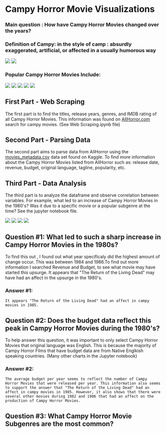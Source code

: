 # Campy Horror Movie Visualizations 
### Main question : How have Campy Horror Movies changed over the years?
### Definition of Campy: in the style of camp : absurdly exaggerated, artificial, or affected in a usually humorous way

![](https://github.com/chluczywek/true-philosopher/blob/master/Images/small.gif)
![](https://github.com/chluczywek/true-philosopher/blob/master/Images/option.gif)

### Popular Campy Horror Movies Include:
![](https://github.com/chluczywek/true-philosopher/blob/master/Images/evil_dead_1_poster_01%20(4).jpg)
![](https://github.com/chluczywek/true-philosopher/blob/master/Images/evil_dead_2%20(3).jpg) 
![](https://github.com/chluczywek/true-philosopher/blob/master/Images/51t2-nBruYL._SY450_.jpg)
![](https://github.com/chluczywek/true-philosopher/blob/master/Images/dead_alive.jpg)
![](https://github.com/chluczywek/true-philosopher/blob/master/Images/killer_clown.jpg)
## First Part - Web Scraping
The first part is to find the titles, release years, genres, and IMDB rating of all Campy Horror Movies. This information was found on [AllHorror.com](https://www.allhorror.com/subgenre/campy?order=release_date&order_dir=asc) search for campy movies. (See Web Scraping.ipynb file)
## Second Part - Parsing Data
The second part aims to parse data from AllHorror using the [movies_metadata.csv](https://www.kaggle.com/rounakbanik/the-movies-dataset#movies_metadata.csv) data set found on Kaggle. To find more information about the Campy Horror Movies listed from AllHorror such as: release date, revenue, budget, original language, tagline, popularity, etc.   
## Third Part - Data Analysis
The third part is to analyze the dataframe and observe correlation between variables. For example, what led to an increase of Campy Horror Movies in the 1980's? Was it due to a specific movie or a popular subgenre at the time?  See the jupyter notebook file.

![](https://github.com/chluczywek/true-philosopher/blob/master/Images/peace.png)
![](https://github.com/chluczywek/true-philosopher/blob/master/Images/subgenre.png)
![](https://github.com/chluczywek/true-philosopher/blob/master/Images/broke.png)
![](https://github.com/chluczywek/true-philosopher/blob/master/Images/blue.png)

## Question #1: What led to such a sharp increase in Campy Horror Movies in the 1980s? 
To find this out , I found out what year specificaly did the highest amount of change occur. This was between 1984 and 1986.To find out more information I searched Revenue and Budget, to see what movie may have started this upsurge. It appears that "The Return of the Living Dead" may have had an affect in the upsurge in the 1980's. 
### Answer #1: 
    It appears "The Return of the Living Dead" had an affect in campy movies in 1985.
    
## Question #2: Does the budget data reflect this peak in Campy Horror Movies during the 1980's?
To help answer this question, it was important to only select Campy Horror Movies that original language was English. This is because the majority of Campy Horror Films that have budget data are from Native Englkish speaking countries. 
(Many other charts in the Jupyter notebook)
### Answer #2: 
    The average budget per year seems to reflect the number of Campy Horror Movies that were released per year. This information also seems to support the answer that "The Return of the Living Dead" had an affect in campy movies in 1985. However, it also shows that there were several other movies during 1982 and 1986 that had an affect on the production of Campy Horror Movies.
## Question #3: What Campy Horror Movie Subgenres are the most common?
    
    
    
    
    
    
    
    
    
    
    
    
    
    
    
    
    
    
    
    
